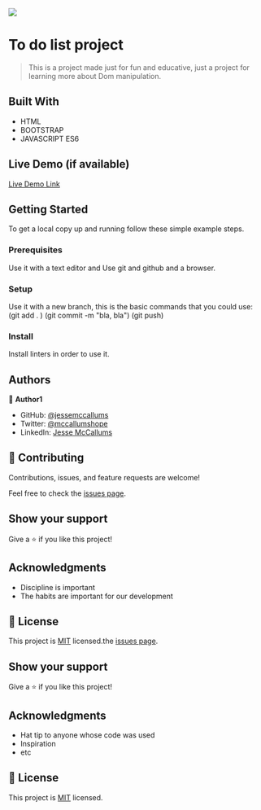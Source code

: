 ![](https://img.shields.io/badge/Microverse-blueviolet)

# To do list project

> This is a project made just for fun and educative, just a project for learning more about Dom manipulation.


## Built With

- HTML
- BOOTSTRAP
- JAVASCRIPT ES6

## Live Demo (if available)

[Live Demo Link](https://jessemccallums.github.io/To-do-list-project/)



## Getting Started

To get a local copy up and running follow these simple example steps.

### Prerequisites

Use it with a text editor and Use git and github and a browser.

### Setup

Use it with a new branch, this is the basic commands that you could use: (git add . ) (git commit -m "bla, bla") (git push)

### Install

Install linters in order to use it.

## Authors

👤 **Author1**

- GitHub: [@jessemccallums](https://github.com/Jessemccallums)
- Twitter: [@mccallumshope](https://twitter.com/mccallumshope)
- LinkedIn: [Jesse McCallums](https://www.linkedin.com/in/jesse-mccallums-7225a4237/)

## 🤝 Contributing

Contributions, issues, and feature requests are welcome!

Feel free to check the [issues page](../../issues/).

## Show your support

Give a ⭐️ if you like this project!

## Acknowledgments

- Discipline is important
- The habits are important for our development

## 📝 License

This project is [MIT](./MIT.md) licensed.the [issues page](../../issues/).

## Show your support

Give a ⭐️ if you like this project!

## Acknowledgments

- Hat tip to anyone whose code was used
- Inspiration
- etc

## 📝 License

This project is [MIT](./MIT.md) licensed.
